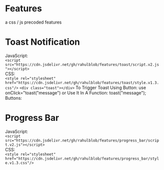 # Features
a css / js precoded features
# Toast Notification
JavaScript:<br>
```<script src="https://cdn.jsdelivr.net/gh/rahulblob/features/toast/script.v2.js"></script>```<br>
CSS:<br>
```<style rel="stylesheet" href="https://cdn.jsdelivr.net/gh/rahulblob/features/toast/style.v1.3.css"/>```
 ```<div class="toast"></div>```
To Trigger Toast Using Button: use onClick="toast("message") or Use It In A Function: toast("message");<br>
Buttons:<br>
# Progress Bar
JavaScript:<br>
```<script src="https://cdn.jsdelivr.net/gh/rahulblob/features/progress_bar/script.v2.js"></script>```<br>
CSS:<br>
```<style rel="stylesheet" href="https://cdn.jsdelivr.net/gh/rahulblob/features/progress_bar/style.v1.3.css"/>```
